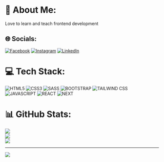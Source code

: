 # 💫 About Me:
Love to learn and teach frontend development


## 🌐 Socials:
[![Facebook](https://img.shields.io/badge/Facebook-%231877F2.svg?logo=Facebook&logoColor=white)](https://facebook.com/nunosoaresguerreiro) [![Instagram](https://img.shields.io/badge/Instagram-%23E4405F.svg?logo=Instagram&logoColor=white)](https://instagram.com/nunosoaresguerreiro) [![LinkedIn](https://img.shields.io/badge/LinkedIn-%230077B5.svg?logo=linkedin&logoColor=white)](https://linkedin.com/in/nunosoaresguerreiro) 

# 💻 Tech Stack:
![HTML5](https://img.shields.io/badge/html5-%23E34F26.svg?style=for-the-badge&logo=html5&logoColor=white)
![CSS3](https://img.shields.io/badge/css3-%231572B6.svg?style=for-the-badge&logo=css3&logoColor=white) 
![SASS]([https://img.shields.io/badge/html5-%23E34F26.svg?style=for-the-badge&logo=html5&logoColor=white](https://camo.githubusercontent.com/6383592f3effc4d18cc332a8fe045d7c9b0a0365ace33a61ed26806eca47429d/68747470733a2f2f746563682d6261646765732e76657263656c2e6170702f53415353)) 
![BOOTSTRAP](https://img.shields.io/badge/bootstrap-%23563D7C.svg?style=for-the-badge&logo=bootstrap&logoColor=white) 
![TAILWIND CSS](https://camo.githubusercontent.com/93bafe03a143d759a2983be7cd132f70a6a186233ca455f08f3f198adb3d2381/68747470733a2f2f696d672e736869656c64732e696f2f62616467652f2d5461696c77696e645f4353532d626c61636b3f7374796c653d666f722d7468652d6261646765266c6f676f436f6c6f723d7768697465266c6f676f3d7461696c77696e6463737326636f6c6f723d303642364434)
![JAVASCRIPT](https://img.shields.io/badge/javascript-%23323330.svg?style=for-the-badge&logo=javascript&logoColor=%23F7DF1E) 
![REACT](https://img.shields.io/badge/react-%2320232a.svg?style=for-the-badge&logo=react&logoColor=%2361DAFB)
![NEXT]([https://img.shields.io/badge/react-%2320232a.svg?style=for-the-badge&logo=react&logoColor=%2361DAFB](https://camo.githubusercontent.com/b7b7cd62934593c72b9a30053ded642c74df0e3604a031d93359971a473bdb06/68747470733a2f2f746563682d6261646765732e76657263656c2e6170702f4e6578746a73))


# 📊 GitHub Stats:
![](https://github-readme-stats.vercel.app/api?username=nunosoaresguerreiro&theme=dracula&hide_border=false&include_all_commits=false&count_private=false)<br/>
![](https://github-readme-streak-stats.herokuapp.com/?user=nunosoaresguerreiro&theme=dracula&hide_border=false)<br/>
![](https://github-readme-stats.vercel.app/api/top-langs/?username=nunosoaresguerreiro&theme=dracula&hide_border=false&include_all_commits=false&count_private=false&layout=compact)

---
[![](https://visitcount.itsvg.in/api?id=nunosoaresguerreiro&icon=0&color=0)](https://visitcount.itsvg.in)

<!-- Proudly created with GPRM ( https://gprm.itsvg.in ) -->
